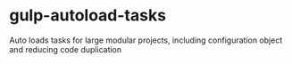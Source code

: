# gulp-autoload-tasks
Auto loads tasks for large modular projects, including configuration object and reducing code duplication
